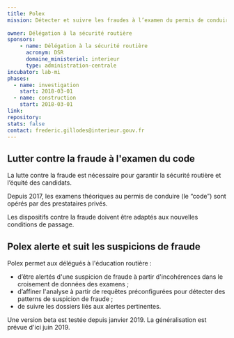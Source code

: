```yaml
---
title: Polex
mission: Détecter et suivre les fraudes à l’examen du permis de conduire
 
owner: Délégation à la sécurité routière
sponsors: 
    - name: Délégation à la sécurité routière
      acronym: DSR
      domaine_ministeriel: interieur
      type: administration-centrale
incubator: lab-mi
phases:
  - name: investigation
    start: 2018-03-01
  - name: construction
    start: 2018-03-01
link:
repository: 
stats: false
contact: frederic.gillodes@interieur.gouv.fr
---
```


## Lutter contre la fraude à l'examen du code

La lutte contre la fraude est nécessaire pour garantir la sécurité routière et l’équité des candidats.
 
Depuis 2017, les examens théoriques au permis de conduire (le “code”) sont opérés par des prestataires privés. 

Les dispositifs contre la fraude doivent être adaptés aux nouvelles conditions de passage.

## Polex alerte et suit les suspicions de fraude

Polex permet aux délégués à l'éducation routière : 

- d’être alertés d'une suspicion de fraude à partir d'incohérences dans le croisement de données des examens ;
- d’affiner l'analyse à partir de requêtes préconfigurées pour détecter des patterns de suspicion de fraude ;
- de suivre les dossiers liés aux alertes pertinentes.

Une version beta est testée depuis janvier 2019. La généralisation est prévue d'ici juin 2019.

